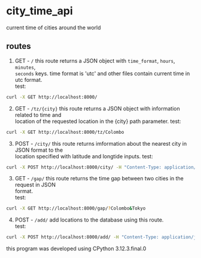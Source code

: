 # city_time_api
current time of cities around the world
## routes
1. GET - `/`
this route returns a JSON object with `time_format`, `hours`, `minutes`,  
`seconds` keys. time format is 'utc' and other files contain current time in  
utc format.  
test:  
```bash
curl -X GET http://localhost:8000/
```
2. GET - `/tz/{city}`
this route returns a JSON object with information related to time and  
location of the requested location in the {city} path parameter.
test:
```bash
curl -X GET http://localhost:8000/tz/Colombo
```
3. POST - `/city/`
this route returns imformation about the nearest city in JSON format to the  
location specified with latitude and longtide inputs. 
test:
```bash
curl -X POST http://localhost:8000/city/ -H "Content-Type: application/json" -d '{"latitude": 6.927503832976636, "longitude": 79.85828762914382}'
```
3. GET - `/gap/`
this route returns the time gap between two cities in the request in JSON  
format.  
test:
```bash
curl -X GET http://localhost:8000/gap/?Colombo&Tokyo
```
4. POST - `/add/`
add locations to the database using this route.  
test:  
```bash
curl -X POST http://localhost:8000/add/ -H "Content-Type: application/json" -d '{"country": "Sri Lanka", "city": "Colombo", "name": "Lotus Tower", "latitude": 6.927503832976636, "longitude": 79.85828762914382, "description": "a big ol tower"}'
```
this program was developed using CPython 3.12.3.final.0

